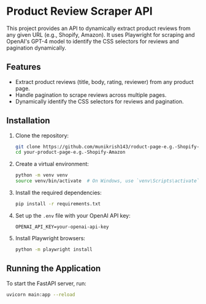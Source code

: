 # Product Review Scraper API

This project provides an API to dynamically extract product reviews from any given URL (e.g., Shopify, Amazon). It uses Playwright for scraping and OpenAI's GPT-4 model to identify the CSS selectors for reviews and pagination dynamically.

## Features

- Extract product reviews (title, body, rating, reviewer) from any product page.
- Handle pagination to scrape reviews across multiple pages.
- Dynamically identify the CSS selectors for reviews and pagination.

## Installation

1. Clone the repository:

   ```bash
   git clone https://github.com/munikrish143/roduct-page-e.g.-Shopify-Amazon/upload/main
   cd your-product-page-e.g.-Shopify-Amazon
   ```

2. Create a virtual environment:

   ```bash
   python -m venv venv
   source venv/bin/activate  # On Windows, use `venv\Scripts\activate`
   ```

3. Install the required dependencies:

   ```bash
   pip install -r requirements.txt
   ```

4. Set up the `.env` file with your OpenAI API key:

   ```
   OPENAI_API_KEY=your-openai-api-key
   ```

5. Install Playwright browsers:
   ```bash
   python -m playwright install
   ```

## Running the Application

To start the FastAPI server, run:

```bash
uvicorn main:app --reload
```
